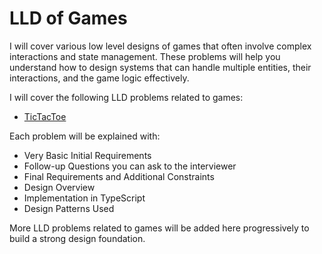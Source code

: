 # LLD of Games

I will cover various low level designs of games that often involve complex interactions and state management. These problems will help you understand how to design systems that can handle multiple entities, their interactions, and the game logic effectively.

I will cover the following LLD problems related to games:

- [TicTacToe](./TicTacToe/README.md)

Each problem will be explained with:

- Very Basic Initial Requirements
- Follow-up Questions you can ask to the interviewer
- Final Requirements and Additional Constraints
- Design Overview
- Implementation in TypeScript
- Design Patterns Used

More LLD problems related to games will be added here progressively to build a strong design foundation.
